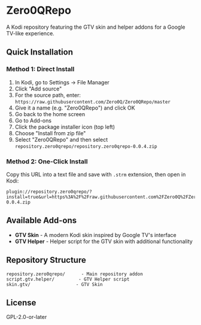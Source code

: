 # Zero0QRepo

A Kodi repository featuring the GTV skin and helper addons for a Google TV-like experience.

## Quick Installation

### Method 1: Direct Install
1. In Kodi, go to Settings → File Manager
2. Click "Add source"
3. For the source path, enter: `https://raw.githubusercontent.com/Zero0Q/Zero0QRepo/master`
4. Give it a name (e.g. "Zero0QRepo") and click OK
5. Go back to the home screen
6. Go to Add-ons
7. Click the package installer icon (top left)
8. Choose "Install from zip file"
9. Select "Zero0QRepo" and then select `repository.zero0qrepo/repository.zero0qrepo-0.0.4.zip`

### Method 2: One-Click Install
Copy this URL into a text file and save with `.strm` extension, then open in Kodi:
```
plugin://repository.zero0qrepo/?install=true&url=https%3A%2F%2Fraw.githubusercontent.com%2FZero0Q%2FZero0QRepo%2Fmaster%2Frepository.zero0qrepo%2Frepository.zero0qrepo-0.0.4.zip
```

## Available Add-ons

- **GTV Skin** - A modern Kodi skin inspired by Google TV's interface
- **GTV Helper** - Helper script for the GTV skin with additional functionality

## Repository Structure

```
repository.zero0qrepo/      - Main repository addon
script.gtv.helper/         - GTV Helper script
skin.gtv/                 - GTV Skin
```

## License

GPL-2.0-or-later

